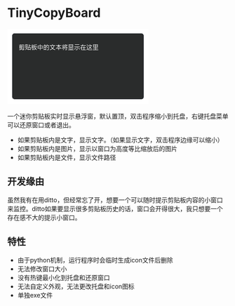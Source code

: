 # TinyCopyBoard
![Window](https://github.com/AlanWanco/TinyCopyBoard/blob/main/Snipaste_2024-01-26_21-34-47.png)

一个迷你剪贴板实时显示悬浮窗，默认置顶，双击程序缩小到托盘，右键托盘菜单可以还原窗口或者退出。
* 如果剪贴板内是文字，显示文字。（如果显示文字，双击程序边缘可以缩小）
* 如果剪贴板内是图片，显示以窗口为高度等比缩放后的图片
* 如果剪贴板内是文件，显示文件路径

## 开发缘由
虽然我有在用ditto，但经常忘了开，想要一个可以随时提示剪贴板内容的小窗口来监控。ditto如果要显示很多剪贴板历史的话，窗口会开得很大，我只想要一个存在感不大的提示小窗口。

## 特性
* 由于python机制，运行程序时会临时生成icon文件后删除
* 无法修改窗口大小
* 没有热键最小化到托盘和还原窗口
* 无法自定义外观，无法更改托盘和icon图标
* 单独exe文件

